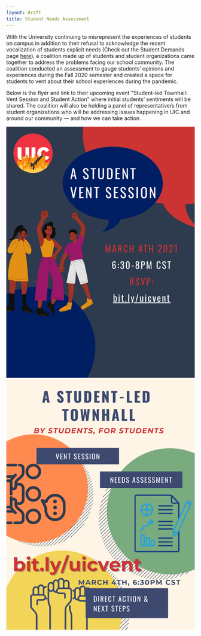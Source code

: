 ```yaml
---
layout: draft
title: Student Needs Assessment
---
```


With the University continuing to misrepresent the experiences of students on campus in addition to their refusal to acknowledge the recent vocalization of students explicit needs (Check out the Student Demands page [here](https://dragondebt.com/student-demands/)), a coalition made up of students and student organizations came together to address the problems facing our school community. The coalition conducted an assessment to gauge students’ opinions and experiences during the Fall 2020 semester and created a space for students to vent about their school experiences during the pandemic.

Below is the flyer and link to their upcoming event "Student-led Townhall: Vent Session and Student Action" where initial students’ sentiments will be shared. The coalition will also be holding a panel of representative/s from student organizations who will be addressing issues happening in UIC and around our community — and how we can take action.

![Vent Session Dark](/public/images/shares/vent-session-dark.png#center) ![Vent Session Light](/public/images/shares/vent-session-light.png#center)
